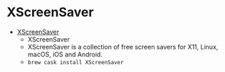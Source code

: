 # XScreenSaver
- [XScreenSaver](https://www.jwz.org/xscreensaver/)
  -  XScreenSaver
  - XScreenSaver is a collection of free screen savers     for X11, Linux, macOS, iOS and Android.
  - `brew cask install XScreenSaver`
